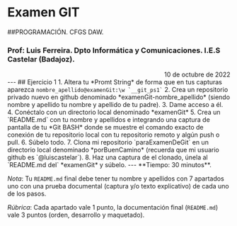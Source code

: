 # Examen GIT
##PROGRAMACIÓN. CFGS DAW.
### Prof: Luis Ferreira. Dpto Informática y Comunicaciones. I.E.S Castelar (Badajoz).

<div style="text-align: right;">10 de octubre de 2022</div>
---
## Ejercicio 1
1. Altera tu *Promt String* de forma que en tus capturas aparezca <code>nombre_apellido@examenGit:\w `__git_ps1`</code>
2. Crea un repositorio privado nuevo en github denominado *examenGit-nombre_apellido* (siendo nombre y apellido tu nombre y apellido de tu padre).
3. Dame acceso a él.
4. Conéctalo con un directorio local denominado *examenGit*
5. Crea un `README.md` con tu nombre y apellidos e integrando una captura de pantalla de tu *Git BASH* donde se muestre el comando exacto de conexión de tu repositorio local con tu repositorio remoto y algún push o pull.
6. Súbelo todo.
7. Clona mi repositorio `paraExamenDeGit` en un directorio local denominado *porBuenCamino* (recuerda que mi usuario github es `@luiscastelar`).
8. Haz una captura de el clonado, únela al `README.md del` *examenGit* y súbelo.
---
**Tiempo: 30 minutos**.

*Nota*: Tu `README.md` final debe tener tu nombre y apellidos con 7 apartados uno con una prueba documental (captura y/o texto explicativo) de cada uno de los pasos.

*Rúbrica*:
Cada apartado vale 1 punto, la documentación final (`README.md`) vale 3 puntos (orden, desarrollo y maquetado).
